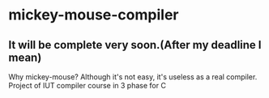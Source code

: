 # mickey-mouse-compiler
## It will be complete very soon.(After my deadline I mean)  
Why mickey-mouse? Although it's not easy, it's useless as a real compiler.
Project of IUT compiler course in 3 phase for C 

